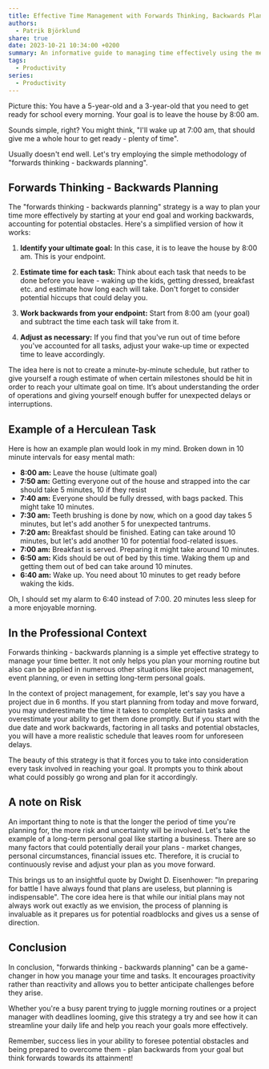 ```yaml
---
title: Effective Time Management with Forwards Thinking, Backwards Planning
authors:
  - Patrik Björklund
share: true
date: 2023-10-21 10:34:00 +0200
summary: An informative guide to managing time effectively using the methodology of 'forwards thinking - backwards planning', especially for parents.
tags:
  - Productivity
series:
  - Productivity
---
```

Picture this: You have a 5-year-old and a 3-year-old that you need to get ready for school every morning. Your goal is to leave the house by 8:00 am. 

Sounds simple, right? You might think, "I'll wake up at 7:00 am, that should give me a whole hour to get ready - plenty of time". 

Usually doesn't end well. Let's try employing the simple methodology of "forwards thinking - backwards planning". 

## Forwards Thinking - Backwards Planning

The "forwards thinking - backwards planning" strategy is a way to plan your time more effectively by starting at your end goal and working backwards, accounting for potential obstacles. Here's a simplified version of how it works:

1. **Identify your ultimate goal:** In this case, it is to leave the house by 8:00 am. This is your endpoint.

2. **Estimate time for each task:** Think about each task that needs to be done before you leave - waking up the kids, getting dressed, breakfast etc. and estimate how long each will take. Don't forget to consider potential hiccups that could delay you.

3. **Work backwards from your endpoint:** Start from 8:00 am (your goal) and subtract the time each task will take from it.

4. **Adjust as necessary:** If you find that you've run out of time before you've accounted for all tasks, adjust your wake-up time or expected time to leave accordingly.

The idea here is not to create a minute-by-minute schedule, but rather to give yourself a rough estimate of when certain milestones should be hit in order to reach your ultimate goal on time. It’s about understanding the order of operations and giving yourself enough buffer for unexpected delays or interruptions.
## Example of a Herculean Task

Here is how an example plan would look in my mind. Broken down in 10 minute intervals for easy mental math:

- **8:00 am:** Leave the house (ultimate goal)
- **7:50 am:** Getting everyone out of the house and strapped into the car should take 5 minutes, 10 if they resist
- **7:40 am:** Everyone should be fully dressed, with bags packed. This might take 10 minutes.
- **7:30 am:** Teeth brushing is done by now, which on a good day takes 5 minutes, but let's add another 5 for unexpected tantrums.
- **7:20 am:** Breakfast should be finished. Eating can take around 10 minutes, but let's add another 10 for potential food-related issues.
- **7:00 am:** Breakfast is served. Preparing it might take around 10 minutes.
- **6:50 am:** Kids should be out of bed by this time. Waking them up and getting them out of bed can take around 10 minutes.
- **6:40 am:** Wake up. You need about 10 minutes to get ready before waking the kids.

Oh, I should set my alarm to 6:40 instead of 7:00. 20 minutes less sleep for a more enjoyable morning.

## In the Professional Context

Forwards thinking - backwards planning is a simple yet effective strategy to manage your time better. It not only helps you plan your morning routine but also can be applied in numerous other situations like project management, event planning, or even in setting long-term personal goals.

In the context of project management, for example, let's say you have a project due in 6 months. If you start planning from today and move forward, you may underestimate the time it takes to complete certain tasks and overestimate your ability to get them done promptly. But if you start with the due date and work backwards, factoring in all tasks and potential obstacles, you will have a more realistic schedule that leaves room for unforeseen delays.

The beauty of this strategy is that it forces you to take into consideration every task involved in reaching your goal. It prompts you to think about what could possibly go wrong and plan for it accordingly. 

## A note on Risk

An important thing to note is that the longer the period of time you're planning for, the more risk and uncertainty will be involved. Let's take the example of a long-term personal goal like starting a business. There are so many factors that could potentially derail your plans - market changes, personal circumstances, financial issues etc. Therefore, it is crucial to continuously revise and adjust your plan as you move forward. 

This brings us to an insightful quote by Dwight D. Eisenhower: "In preparing for battle I have always found that plans are useless, but planning is indispensable". The core idea here is that while our initial plans may not always work out exactly as we envision, the process of planning is invaluable as it prepares us for potential roadblocks and gives us a sense of direction.

## Conclusion

In conclusion, "forwards thinking - backwards planning" can be a game-changer in how you manage your time and tasks. It encourages proactivity rather than reactivity and allows you to better anticipate challenges before they arise.

Whether you're a busy parent trying to juggle morning routines or a project manager with deadlines looming, give this strategy a try and see how it can streamline your daily life and help you reach your goals more effectively.

Remember, success lies in your ability to foresee potential obstacles and being prepared to overcome them - plan backwards from your goal but think forwards towards its attainment!

